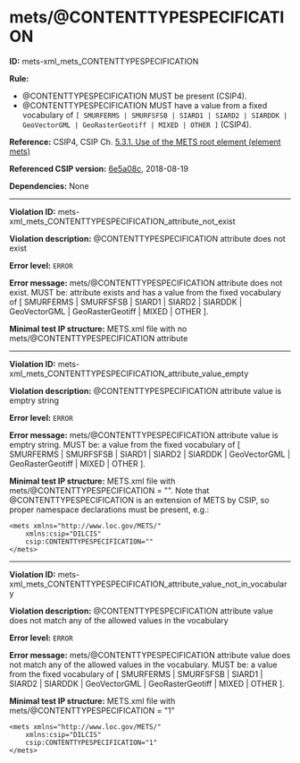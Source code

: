 # mets/@CONTENTTYPESPECIFICATION

**ID:** mets-xml_mets_CONTENTTYPESPECIFICATION

**Rule:**
 * @CONTENTTYPESPECIFICATION MUST be present (CSIP4).
 * @CONTENTTYPESPECIFICATION MUST have a value from a fixed vocabulary of `[ SMURFERMS | SMURFSFSB | SIARD1 | SIARD2 | SIARDDK | GeoVectorGML | GeoRasterGeotiff | MIXED | OTHER ]` (CSIP4).

**Reference:** CSIP4, CSIP Ch. [5.3.1. Use of the METS root element (element mets)](https://github.com/DILCISBoard/E-ARK-CSIP/blob/master/implementation/index.md#531use-of-the-mets-root-element-element-mets)

**Referenced CSIP version:** [6e5a08c](https://github.com/DILCISBoard/E-ARK-CSIP/tree/6e5a08c9619840b4c768c8016ce55e47cf977d02), 2018-08-19

**Dependencies:** None

---

**Violation ID:** mets-xml_mets_CONTENTTYPESPECIFICATION_attribute_not_exist

**Violation description:** @CONTENTTYPESPECIFICATION attribute does not exist

**Error level:** `ERROR`

**Error message:** mets/@CONTENTTYPESPECIFICATION attribute does not exist. MUST be: attribute exists and has a value from the fixed vocabulary of [ SMURFERMS | SMURFSFSB | SIARD1 | SIARD2 | SIARDDK | GeoVectorGML | GeoRasterGeotiff | MIXED | OTHER ].

**Minimal test IP structure:** METS.xml file with no mets/@CONTENTTYPESPECIFICATION attribute

---

**Violation ID:** mets-xml_mets_CONTENTTYPESPECIFICATION_attribute_value_empty

**Violation description:** @CONTENTTYPESPECIFICATION attribute value is emptry string

**Error level:** `ERROR`

**Error message:** mets/@CONTENTTYPESPECIFICATION attribute value is emptry string. MUST be: a value from the fixed vocabulary of [ SMURFERMS | SMURFSFSB | SIARD1 | SIARD2 | SIARDDK | GeoVectorGML | GeoRasterGeotiff | MIXED | OTHER ].

**Minimal test IP structure:** METS.xml file with mets/@CONTENTTYPESPECIFICATION = "". Note that @CONTENTTYPESPECIFICATION is an extension of METS by CSIP, so proper namespace declarations must be present, e.g.:
```
<mets xmlns="http://www.loc.gov/METS/" 
    xmlns:csip="DILCIS"
    csip:CONTENTTYPESPECIFICATION="" 
</mets>
```
---

**Violation ID:** mets-xml_mets_CONTENTTYPESPECIFICATION_attribute_value_not_in_vocabulary

**Violation description:** @CONTENTTYPESPECIFICATION attribute value does not match any of the allowed values in the vocabulary

**Error level:** `ERROR`

**Error message:** mets/@CONTENTTYPESPECIFICATION attribute value does not match any of the allowed values in the vocabulary. MUST be: a value from the fixed vocabulary of [ SMURFERMS | SMURFSFSB | SIARD1 | SIARD2 | SIARDDK | GeoVectorGML | GeoRasterGeotiff | MIXED | OTHER ].

**Minimal test IP structure:** METS.xml file with mets/@CONTENTTYPESPECIFICATION = "1"
```
<mets xmlns="http://www.loc.gov/METS/" 
    xmlns:csip="DILCIS"
    csip:CONTENTTYPESPECIFICATION="1" 
</mets>
```